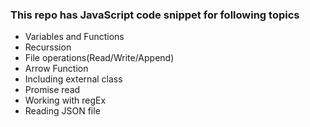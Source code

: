 ### This repo has JavaScript code snippet for following topics

- Variables and Functions
- Recurssion 
- File operations(Read/Write/Append)
- Arrow Function
- Including external class
- Promise read
- Working with regEx
- Reading JSON file
